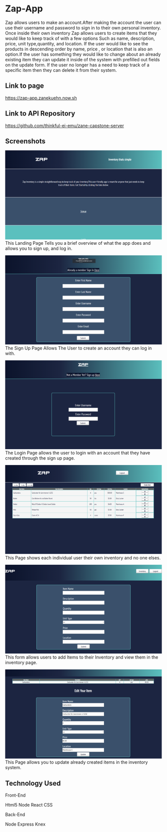 # Zap-App

Zap allows users to make an account.After making the account the user can use their username and password to sign in to their own personal inventory. Once inside their own inventory Zap allows users to create items that they would like to keep track of with a few options Such as name, description, price, unit type,quantity, and location. If the user would like to see the products in descending order by name, price , or location that is also an option.If the user has something they would like to change about an already existing item they can update it inside of the system with prefilled out fields on the update form. If the user no longer has a need to keep track of a specific item then they can delete it from their system.

## Link to page

https://zap-app.zanekuehn.now.sh

## Link to API Repository

https://github.com/thinkful-ei-emu/zane-capstone-server

## Screenshots
![Alt text](./LandingPage.png?raw=true "Landing Page")
This Landing Page Tells you a brief overview of what the app does and allows you to sign up, and log in.

![Alt text](./SignUpPage.png?raw=true "Sign Up Page")
The Sign Up Page Allows The User to create an account they can log in with.

![Alt text](./LoginPage.png?raw=true "Log In Page")
The Login Page allows the user to login with an account that they have created through the sign up page.

![Alt text](./UserInventory.png?raw=true "User Inventory")
This Page shows each individual user their own inventory and no one elses.

![Alt text](./CreateForm.png?raw=true "Creation Page")
This form allows users to add Items to their Inventory and view them in the inventory page.

![Alt text](./UpdatePage.png?raw=true "Update Page")
This Page allows you to update already created items in the inventory system.



## Technology Used
Front-End

Html5
Node
React
CSS


Back-End

Node
Express
Knex







